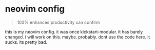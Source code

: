 # neovim config
> 100% enhances productivity can confirm

this is my neovim config. it was once kickstart-modular. it has barely changed. i will work on this. maybe. probably. dont use the code here. it sucks. its pretty bad.
